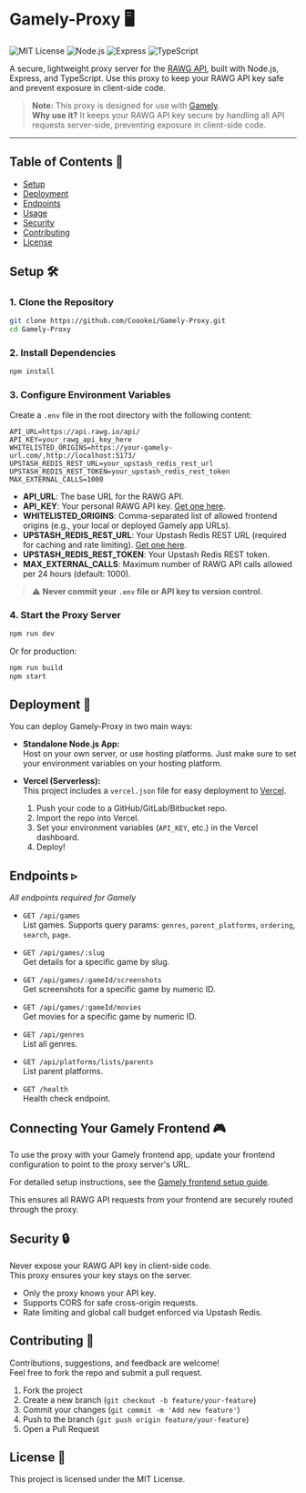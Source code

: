 # Gamely-Proxy 🖥️

![MIT License](https://img.shields.io/badge/license-MIT-green)
![Node.js](https://img.shields.io/badge/node-%3E=18.0.0-brightgreen)
![Express](https://img.shields.io/badge/express.js-5.x-blue)
![TypeScript](https://img.shields.io/badge/typescript-5.x-blue)

A secure, lightweight proxy server for the [RAWG API](https://rawg.io/apidocs), built with Node.js, Express, and TypeScript. Use this proxy to keep your RAWG API key safe and prevent exposure in client-side code.

> **Note:** This proxy is designed for use with [Gamely](https://github.com/Coookei/Gamely).  
> **Why use it?** It keeps your RAWG API key secure by handling all API requests server-side, preventing exposure in client-side code.

---

## Table of Contents 📑

- [Setup](#setup-%EF%B8%8F)
- [Deployment](#deployment-)
- [Endpoints](#endpoints-)
- [Usage](#connecting-your-gamely-frontend-)
- [Security](#security-)
- [Contributing](#contributing-)
- [License](#license-)

## Setup 🛠️

### 1. Clone the Repository

```bash
git clone https://github.com/Coookei/Gamely-Proxy.git
cd Gamely-Proxy
```

### 2. Install Dependencies

```bash
npm install
```

### 3. Configure Environment Variables

Create a `.env` file in the root directory with the following content:

```env
API_URL=https://api.rawg.io/api/
API_KEY=your_rawg_api_key_here
WHITELISTED_ORIGINS=https://your-gamely-url.com/,http://localhost:5173/
UPSTASH_REDIS_REST_URL=your_upstash_redis_rest_url
UPSTASH_REDIS_REST_TOKEN=your_upstash_redis_rest_token
MAX_EXTERNAL_CALLS=1000
```

- **API_URL**: The base URL for the RAWG API.
- **API_KEY**: Your personal RAWG API key. [Get one here](https://rawg.io/apidocs).
- **WHITELISTED_ORIGINS**: Comma-separated list of allowed frontend origins (e.g., your local or deployed Gamely app URLs).
- **UPSTASH_REDIS_REST_URL**: Your Upstash Redis REST URL (required for caching and rate limiting). [Get one here](https://upstash.com/pricing/redis).
- **UPSTASH_REDIS_REST_TOKEN**: Your Upstash Redis REST token.
- **MAX_EXTERNAL_CALLS**: Maximum number of RAWG API calls allowed per 24 hours (default: 1000).

> ⚠️ **Never commit your `.env` file or API key to version control.**

### 4. Start the Proxy Server

```bash
npm run dev
```

Or for production:

```bash
npm run build
npm start
```

## Deployment 🚀

You can deploy Gamely-Proxy in two main ways:

- **Standalone Node.js App:**  
  Host on your own server, or use hosting platforms. Just make sure to set your environment variables on your hosting platform.

- **Vercel (Serverless):**  
  This project includes a `vercel.json` file for easy deployment to [Vercel](https://vercel.com/).
  1. Push your code to a GitHub/GitLab/Bitbucket repo.
  2. Import the repo into Vercel.
  3. Set your environment variables (`API_KEY`, etc.) in the Vercel dashboard.
  4. Deploy!

## Endpoints ▹

_All endpoints required for Gamely_

- `GET /api/games`  
  List games. Supports query params: `genres`, `parent_platforms`, `ordering`, `search`, `page`.

- `GET /api/games/:slug`  
  Get details for a specific game by slug.

- `GET /api/games/:gameId/screenshots`  
  Get screenshots for a specific game by numeric ID.

- `GET /api/games/:gameId/movies`  
  Get movies for a specific game by numeric ID.

- `GET /api/genres`  
  List all genres.

- `GET /api/platforms/lists/parents`  
  List parent platforms.

- `GET /health`  
  Health check endpoint.

## Connecting Your Gamely Frontend 🎮

To use the proxy with your Gamely frontend app, update your frontend configuration to point to the proxy server's URL.

For detailed setup instructions, see the [Gamely frontend setup guide](https://github.com/Coookei/Gamely?tab=readme-ov-file#setup-%EF%B8%8F).

This ensures all RAWG API requests from your frontend are securely routed through the proxy.

## Security 🔒

Never expose your RAWG API key in client-side code.  
This proxy ensures your key stays on the server.

- Only the proxy knows your API key.
- Supports CORS for safe cross-origin requests.
- Rate limiting and global call budget enforced via Upstash Redis.

## Contributing 🤝

Contributions, suggestions, and feedback are welcome!  
Feel free to fork the repo and submit a pull request.

1. Fork the project
2. Create a new branch (`git checkout -b feature/your-feature`)
3. Commit your changes (`git commit -m 'Add new feature'`)
4. Push to the branch (`git push origin feature/your-feature`)
5. Open a Pull Request

## License 📜

This project is licensed under the MIT License.
